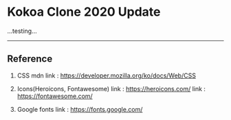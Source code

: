 # Kokoa Clone 2020 Update

...testing...

---

## Reference

1. CSS mdn
   link : https://developer.mozilla.org/ko/docs/Web/CSS

2. Icons(Heroicons, Fontawesome)
   link : https://heroicons.com/
   link : https://fontawesome.com/

3. Google fonts
   link : https://fonts.google.com/
